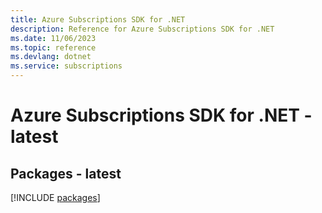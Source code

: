 ```yaml
---
title: Azure Subscriptions SDK for .NET
description: Reference for Azure Subscriptions SDK for .NET
ms.date: 11/06/2023
ms.topic: reference
ms.devlang: dotnet
ms.service: subscriptions
---
```

# Azure Subscriptions SDK for .NET - latest
## Packages - latest
[!INCLUDE [packages](subscriptions-index.md)]